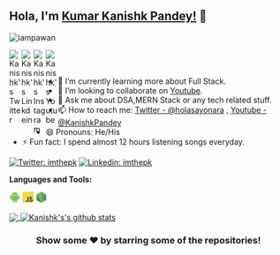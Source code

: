 ## Hola, I'm [Kumar Kanishk Pandey!](https://www.linkedin.com/in/kanishk-pandey-67329418b/) 👋

<p align="left"> <img src="https://komarev.com/ghpvc/?username=iampawan&label=Views&color=blue&style=plastic" alt="iampawan" /> </p>

<a href="https://twitter.com/holasayonara">
  <img align="left" alt="Kanishk's Twitter" width="22px" src="https://cdn.jsdelivr.net/npm/simple-icons@v3/icons/twitter.svg" />
</a>
<a href="https://www.linkedin.com/in/kanishk-pandey-67329418b/">
  <img align="left" alt="Kanishk's Linkdein" width="22px" src="https://cdn.jsdelivr.net/npm/simple-icons@v3/icons/linkedin.svg" />
</a>

<a href="https://www.instagram.com/ikanishk__/">
  <img align="left" alt="Kanishk's Instagram" width="22px" src="https://cdn.jsdelivr.net/npm/simple-icons@v3/icons/instagram.svg" />
</a>

<a href="https://www.youtube.com/channel/UC-1fXRk2j-MvyFnmcayJw3g">
  <img align="left" alt="Kanishk's Youtube" width="22px" src="https://cdn.jsdelivr.net/npm/simple-icons@v3/icons/youtube.svg" />
</a>

<br/>
<br/>



- 🌱 I’m currently learning more about Full Stack.
- 👯 I’m looking to collaborate on [Youtube](https://www.youtube.com/channel/UC-1fXRk2j-MvyFnmcayJw3g).
- 💬 Ask me about DSA,MERN Stack or any tech related stuff.
- 📫 How to reach me: [Twitter - @holasayonara](https://twitter.com/holasayonara) , [Youtube - @KanishkPandey](https://www.youtube.com/channel/UC-1fXRk2j-MvyFnmcayJw3g)
- 😄 Pronouns: He/His
- ⚡ Fun fact: I spend almost 12 hours listening songs everyday.

[![Twitter: imthepk](https://img.shields.io/twitter/follow/holasayonara?style=social)](https://twitter.com/holasayonara)
[![Linkedin: imthepk](https://img.shields.io/badge/-imthepk-blue?style=flat-square&logo=Linkedin&logoColor=white&link=https://www.linkedin.com/in/kanishk-pandey-67329418b/)](https://www.linkedin.com/in/imthepk/)



**Languages and Tools:**  

<code><img height="20" src="https://raw.githubusercontent.com/github/explore/80688e429a7d4ef2fca1e82350fe8e3517d3494d/topics/android/android.png"></code>
<code><img height="20" src="https://raw.githubusercontent.com/github/explore/80688e429a7d4ef2fca1e82350fe8e3517d3494d/topics/javascript/javascript.png"></code>
<code><img height="20" src="https://raw.githubusercontent.com/github/explore/80688e429a7d4ef2fca1e82350fe8e3517d3494d/topics/nodejs/nodejs.png"></code>    

<a href="https://github.com/ikanishk">
  <img align="center" src="[![Anurag's GitHub stats](https://github-readme-stats.vercel.app/api?username=ikanishk)](https://github.com/ikanishk/github-readme-stats)
" />
</a>
<a href="https://github.com/ikanishk">
 <img align="center" src="https://github-readme-stats.vercel.app/api?username=ikanishk&show_icons=true&theme=light&line_height=27" alt="Kanishk's's github stats"/>
</a>


<div align="center">

### Show some ❤️ by starring some of the repositories!

</div>

